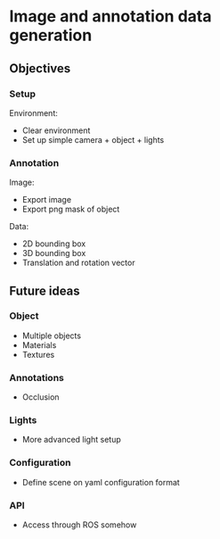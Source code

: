 # Image and annotation data generation

## Objectives

### Setup

Environment:
 * Clear environment
 * Set up simple camera + object + lights

### Annotation

Image:
 * Export image
 * Export png mask of object

Data:
 * 2D bounding box
 * 3D bounding box
 * Translation and rotation vector
 
 ## Future ideas
 
 ### Object
 * Multiple objects
 * Materials
 * Textures
 
 ### Annotations
 * Occlusion
 
 ### Lights
 * More advanced light setup
 
 ### Configuration
 * Define scene on yaml configuration format
 
 ### API
 * Access through ROS somehow